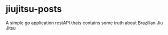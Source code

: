 # jiujitsu-posts
A simple go application restAPI thats contains some truth about Brazilian Jiu Jitsu
